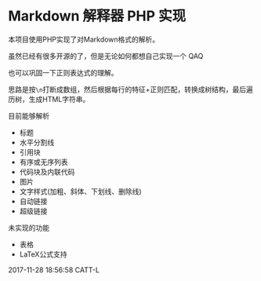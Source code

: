# Markdown 解释器 PHP 实现

本项目使用PHP实现了对Markdown格式的解析。

虽然已经有很多开源的了，但是无论如何都想自己实现一个 QAQ  
  
也可以巩固一下正则表达式的理解。  

思路是按`\n`打断成数组，然后根据每行的特征+正则匹配，转换成树结构，最后遍历树，生成HTML字符串。  

目前能够解析  
* 标题
* 水平分割线
* 引用块
* 有序或无序列表
* 代码块及内联代码
* 图片
* 文字样式(加粗、斜体、下划线、删除线)
* 自动链接
* 超级链接

未实现的功能
* 表格
* LaTeX公式支持

2017-11-28 18:56:58 CATT-L
